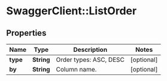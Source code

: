 # SwaggerClient::ListOrder

## Properties
Name | Type | Description | Notes
------------ | ------------- | ------------- | -------------
**type** | **String** | Order types: ASC, DESC | [optional] 
**by** | **String** | Column name. | [optional] 


